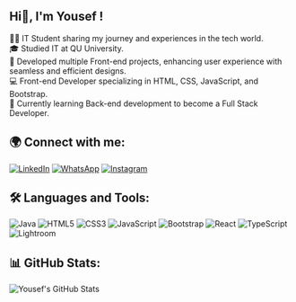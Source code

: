 ## Hi👋, I'm Yousef !
👨‍💻 IT Student sharing my journey and experiences in the tech world.<br>
🎓 Studied IT at QU University.<br>
🚀 Developed multiple Front-end projects, enhancing user experience with seamless and efficient designs.<br>
💻 Front-end Developer specializing in HTML, CSS, JavaScript, and Bootstrap.<br>
🌱 Currently learning Back-end development to become a Full Stack Developer.<br>
## 🌍 Connect with me:
[![LinkedIn](https://img.shields.io/badge/LinkedIn-0077B5?style=for-the-badge&logo=linkedin&logoColor=white)](https://www.linkedin.com/in/yousef-alian-7a35ba29a)
[![WhatsApp](https://img.shields.io/badge/WhatsApp-25D366?style=for-the-badge&logo=whatsapp&logoColor=white)](https://wa.me/201050202407)
[![Instagram](https://img.shields.io/badge/Instagram-E4405F?style=for-the-badge&logo=instagram&logoColor=white)](https://www.instagram.com/yousefaliann?)
## 🛠 Languages and Tools:
![Java](https://img.shields.io/badge/Java-007396?style=for-the-badge&logo=java&logoColor=white)
![HTML5](https://img.shields.io/badge/HTML5-E34F26?style=for-the-badge&logo=html5&logoColor=white)
![CSS3](https://img.shields.io/badge/CSS3-1572B6?style=for-the-badge&logo=css3&logoColor=white)
![JavaScript](https://img.shields.io/badge/JavaScript-F7DF1E?style=for-the-badge&logo=javascript&logoColor=black)
![Bootstrap](https://img.shields.io/badge/Bootstrap-563D7C?style=for-the-badge&logo=bootstrap&logoColor=white)
![React](https://img.shields.io/badge/React-61DAFB?style=for-the-badge&logo=react&logoColor=black)
![TypeScript](https://img.shields.io/badge/TypeScript-3178C6?style=for-the-badge&logo=typescript&logoColor=white)
![Lightroom](https://img.shields.io/badge/Lightroom-31A8FF?style=for-the-badge&logo=adobe-lightroom&logoColor=white)
## 📊 GitHub Stats:
![Yousef's GitHub Stats](https://github-readme-stats.vercel.app/api?username=YousefA-Abdealzeem&show_icons=true&theme=dark)
